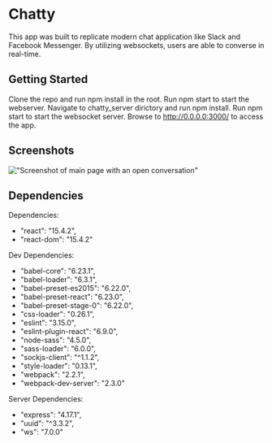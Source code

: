 Chatty
=====================

This app was built to replicate modern chat application like Slack and Facebook Messenger. By utilizing websockets, users are able to converse in real-time.

## Getting Started 

Clone the repo and run npm install in the root. Run npm start to start the webserver.
Navigate to chatty_server dirictory and run npm install. Run npm start to start the websocket server.
Browse to http://0.0.0.0:3000/ to access the app.

## Screenshots

!["Screenshot of main page with an open conversation"](https://github.com/turnerschumann/chatty/blob/master/docs/main.png)

## Dependencies

Dependencies:
* "react": "15.4.2",
* "react-dom": "15.4.2"

Dev Dependencies:

* "babel-core": "6.23.1",
* "babel-loader": "6.3.1",
* "babel-preset-es2015": "6.22.0",
* "babel-preset-react": "6.23.0",
* "babel-preset-stage-0": "6.22.0",
* "css-loader": "0.26.1",
* "eslint": "3.15.0",
* "eslint-plugin-react": "6.9.0",
* "node-sass": "4.5.0",
* "sass-loader": "6.0.0",
* "sockjs-client": "^1.1.2",
* "style-loader": "0.13.1",
* "webpack": "2.2.1",
* "webpack-dev-server": "2.3.0"

Server Dependencies: 

* "express": "4.17.1",
* "uuid": "^3.3.2",
* "ws": "7.0.0"
